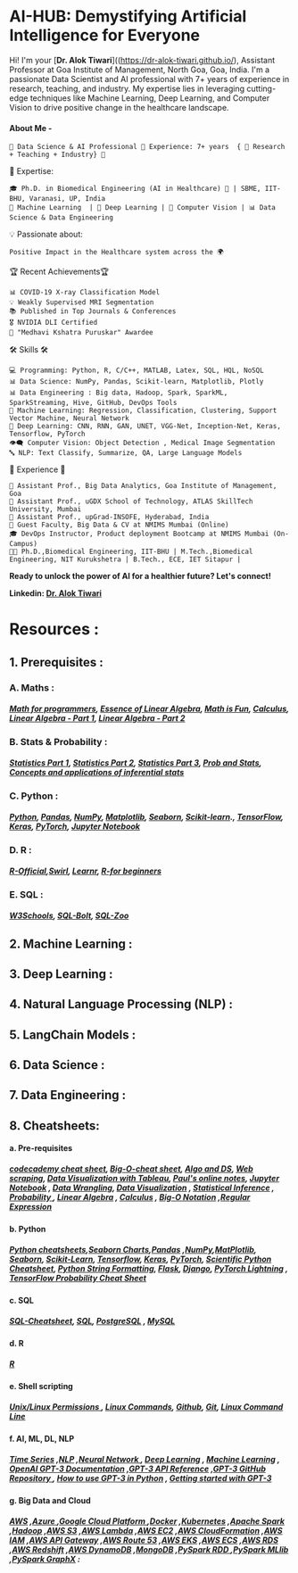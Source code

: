 
# AI-HUB: Demystifying Artificial Intelligence for Everyone

Hi! I'm your [**Dr. Alok Tiwari**]((https://dr-alok-tiwari.github.io/), Assistant Professor at Goa Institute of Management, North Goa, Goa, India. I'm a passionate Data Scientist and AI professional with 7+ years of experience in research, teaching, and industry. My expertise lies in leveraging cutting-edge techniques like Machine Learning, Deep Learning, and Computer Vision to drive positive change in the healthcare landscape.

#### About Me - 
    🌟 Data Science & AI Professional 💼 Experience: 7+ years  { 🔬 Research + Teaching + Industry} 🌟 

🚀 Expertise:  

    🎓 Ph.D. in Biomedical Engineering (AI in Healthcare) 🏥 | SBME, IIT-BHU, Varanasi, UP, India
    🤖 Machine Learning  | 🧠 Deep Learning | 📸 Computer Vision | 📊 Data Science & Data Engineering

💡 Passionate about:  <br />

    Positive Impact in the Healthcare system across the 🌍 

🏆 Recent Achievements🏆 <br />

    📊 COVID-19 X-ray Classification Model 
    💡 Weakly Supervised MRI Segmentation 
    📚 Published in Top Journals & Conferences 
    🎖️ NVIDIA DLI Certified 
    🏅 "Medhavi Kshatra Puruskar" Awardee 

🛠️ Skills 🛠️ <br />

    💻 Programming: Python, R, C/C++, MATLAB, Latex, SQL, HQL, NoSQL 
    📊 Data Science: NumPy, Pandas, Scikit-learn, Matplotlib, Plotly 
    📊 Data Engineering : Big data, Hadoop, Spark, SparkML, SparkStreaming, Hive, GitHub, DevOps Tools 
    🧠 Machine Learning: Regression, Classification, Clustering, Support Vector Machine, Neural Network 
    🌌 Deep Learning: CNN, RNN, GAN, UNET, VGG-Net, Inception-Net, Keras, Tensorflow, PyTorch 
    👁️‍🗨️ Computer Vision: Object Detection , Medical Image Segmentation 
    🔤 NLP: Text Classify, Summarize, QA, Large Language Models 
    
📅 Experience 📅 <br />

    🏢 Assistant Prof., Big Data Analytics, Goa Institute of Management, Goa
    🏢 Assistant Prof., uGDX School of Technology, ATLAS SkillTech University, Mumbai 
    🏢 Assistant Prof., upGrad-INSOFE, Hyderabad, India 
    🏫 Guest Faculty, Big Data & CV at NMIMS Mumbai (Online) 
    🎓 DevOps Instructor, Product deployment Bootcamp at NMIMS Mumbai (On-Campus)
    👨‍🎓 Ph.D.,Biomedical Engineering, IIT-BHU | M.Tech.,Biomedical Engineering, NIT Kurukshetra | B.Tech., ECE, IET Sitapur |

**Ready to unlock the power of AI for a healthier future? Let's connect!** <br />

**Linkedin: [Dr. Alok Tiwari](https://www.linkedin.com/in/dr-alok-tiwari/)**



# Resources :

## 1. Prerequisites :

### A. Maths :
##### [Math for programmers](https://akuli.github.io/math-tutorial/), [Essence of Linear Algebra](https://www.youtube.com/watch?v=fNk_zzaMoSs&list=PLZHQObOWTQDPD3MizzM2xVFitgF8hE_ab), [Math is Fun](https://www.mathsisfun.com/algebra/scalar-vector-matrix.html), [Calculus](https://the-learning-machine.com/article/machine-learning/calculus), [Linear Algebra - Part 1](https://the-learning-machine.com/article/machine-learning/linear-algebra), [Linear Algebra - Part 2](https://en.wikibooks.org/wiki/Linear_Algebra)

### B. Stats & Probability :
##### [Statistics Part 1](https://www.youtube.com/watch?v=qBigTkBLU6g&list=PLblh5JKOoLUK0FLuzwntyYI10UQFUhsY9), [Statistics Part 2](https://www.youtube.com/playlist?list=PL1328115D3D8A2566), [Statistics Part 3](https://www.mygreatlearning.com/academy/courses/693367/11266#?utm_source=share_with_friends), [Prob and Stats](https://probabilitycourse.com/), [Concepts and applications of inferential stats](http://vassarstats.net/textbook/index.html)


### C. Python :
##### [Python](https://www.python.org/), [Pandas](https://pandas.pydata.org/), [NumPy](https://numpy.org/), [Matplotlib](https://matplotlib.org/), [Seaborn](https://seaborn.pydata.org/), [Scikit-learn](https://scikit-learn.org/)., [TensorFlow](https://www.tensorflow.org/), [Keras](https://keras.io/), [PyTorch](https://pytorch.org/), [Jupyter Notebook](https://jupyter.org/)



### D. R :
##### [R-Official](https://www.r-project.org/),[Swirl](https://github.com/swirldev/swirl_courses#swirl-courses), [Learnr](https://rstudio.github.io/learnr/), [R-for beginners](https://github.com/suneelpatel/R-for-Beginners)



### E. SQL :
##### [W3Schools](https://www.w3schools.com/sql/), [SQL-Bolt](https://sqlbolt.com/), [SQL-Zoo](https://sqlzoo.net/wiki/SQL_Tutorial)


## 2. Machine Learning :

## 3. Deep Learning :

## 4. Natural Language Processing (NLP) :

## 5. LangChain Models :

## 6. Data Science :

## 7. Data Engineering :


## 8. Cheatsheets:

#### a. Pre-requisites
##### [codecademy cheat sheet](https://www.codecademy.com/resources/cheatsheets/all), [Big-O-cheat sheet](https://bigocheatsheet.io/?dark-mode=true), [Algo and DS](https://cooervo.github.io/Algorithms-DataStructures-BigONotation/), [Web scraping](https://blog.hartleybrody.com/web-scraping-cheat-sheet/), [Data Visualization with Tableau](https://www.datacamp.com/tutorial/data-visualisation-tableau), [Paul's online notes](https://tutorial.math.lamar.edu/Extras/CheatSheets_Tables.aspx#CalcSheet), [Jupyter Notebook](https://lnkd.in/g7cPmgHQ) , [Data Wrangling](https://bit.ly/3TiMibP), [Data Visualization](https://lnkd.in/gQ52Jd_J) , [Statistical Inference](https://lnkd.in/grNXVQh5) , [Probability ](https://lnkd.in/gvnWCphc), [Linear Algebra](https://lnkd.in/gty6XpVF) , [Calculus](https://lnkd.in/gjhsmsxu ) , [Big-O Notation](https://lnkd.in/gfYqM8WU) ,[Regular Expression](https://lnkd.in/gE9kZTZW) 


#### b. Python 
##### [Python cheatsheets](https://www.pythoncheatsheet.org/cheatsheet/basics),[Seaborn Charts](https://www.kaggle.com/code/themlphdstudent/cheat-sheet-seaborn-charts/notebook),[Pandas](https://lnkd.in/g4yTJ7CP) ,[NumPy](https://lnkd.in/gg9Uw-km),[MatPlotlib](https://lnkd.in/gahrGicD), [Seaborn](https://lnkd.in/gcu4UKpw), [Scikit-Learn](https://lnkd.in/gGfkNu5i), [Tensorflow](https://lnkd.in/g3fw3uRV), [Keras](https://lnkd.in/gfPTfbgg), [PyTorch](https://bit.ly/3lnsiIz), [Scientific Python Cheatsheet](https://ipgp.github.io/scientific_python_cheat_sheet/?utm_content=buffer7d821&utm_medium=social&utm_source=twitter.com&utm_campaign=buffer#numpy-import-numpy-as-np), [Python String Formatting](https://lnkd.in/gHi26Uk2), [Flask](https://lnkd.in/gGzbSTgU), [Django](https://lnkd.in/grZcWz8y), [PyTorch Lightning](https://lnkd.in/gNnq5QXz) , [TensorFlow Probability Cheat Sheet](https://lnkd.in/gr3bgDGP)


#### c. SQL
##### [SQL-Cheatsheet](https://www.sqltutorial.org/sql-cheat-sheet/), [SQL](https://lnkd.in/gyierV3f), [PostgreSQL](https://lnkd.in/gzfiW7zB) , [MySQL](https://lnkd.in/g4JnPVTe)

#### d. R
##### [R](https://lnkd.in/gEgJ6A8j)


#### e. Shell scripting
##### [Unix/Linux Permissions ](https://bit.ly/3ZUfwA8), [Linux Commands](https://www.linuxtrainingacademy.com/linux-commands-cheat-sheet/), [Github](https://intellipaat.com/blog/tutorial/devops-tutorial/git-cheat-sheet/), [Git](https://lnkd.in/gyzhztvH), [Linux Command Line](https://bit.ly/3FtcTgw) 

#### f. AI, ML, DL, NLP
##### [Time Series](https://bit.ly/3Fvuep4) ,[NLP](https://bit.ly/3Fvursm) ,[Neural Network ](https://lnkd.in/gThs2AAp), [Deep Learning](https://lnkd.in/gVbSPae2) , [Machine Learning](https://bit.ly/3mZ5Wh3) , [OpenAI GPT-3 Documentation](https://lnkd.in/gawB_SC9) ,[GPT-3 API Reference](https://lnkd.in/gtCGZvX8) ,[GPT-3 GitHub Repository ](https://lnkd.in/g56cQQPD) , [How to use GPT-3 in Python](https://lnkd.in/gSx354PM) , [Getting started with GPT-3](https://lnkd.in/g999qJmH)




#### g. Big Data and Cloud
##### [AWS](https://bit.ly/3ZQWMS1) ,[Azure ](https://bit.ly/42f4N4V) ,[Google Cloud Platform ](https://bit.ly/3JJADzv) ,[Docker](https://bit.ly/3Lt2zJe) ,[Kubernetes](https://lnkd.in/gjXCT7Mb) ,[Apache Spark](https://lnkd.in/ge7Rj-Yr) ,[Hadoop](https://bit.ly/3Lq34DR) ,[AWS S3](https://bit.ly/3JMYe2A) ,[AWS Lambda](https://bit.ly/3Jq2QtI) ,[AWS EC2](https://bit.ly/3JpyuYz) ,[AWS CloudFormation](https://bit.ly/3JHE3D1) ,[AWS IAM](https://bit.ly/3mYW6f5) ,[AWS API Gateway](https://bit.ly/3LvmW8K) ,[AWS Route 53](https://lnkd.in/gJWK9KqR)  ,[AWS EKS](https://lnkd.in/gUZYvdvB) ,[AWS ECS](https://lnkd.in/geu_Hmu3)  ,[AWS RDS](https://lnkd.in/g-i6kMWB) ,[AWS Redshift](https://lnkd.in/gH_fEdU8) ,[AWS DynamoDB](https://lnkd.in/ghvfM889)  ,[MongoDB](https://lnkd.in/gHc4F4ER)  ,[PySpark RDD ](https://lnkd.in/gTHUYckq) ,[PySpark MLlib](https://lnkd.in/ggSy4AqJ) ,[PySpark GraphX](https://lnkd.in/gmttid5x) :

